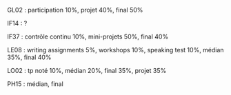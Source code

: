 GL02 : participation 10%, projet 40%, final 50%

IF14 : ?

IF37 : contrôle continu 10%, mini-projets 50%, final 40%

LE08 : writing assignments 5%, workshops 10%, speaking test 10%, médian 35%, final 40%

LO02 : tp noté 10%, médian 20%, final 35%, projet 35%

PH15 : médian, final
